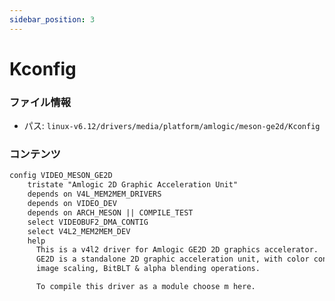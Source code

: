 ```yaml
---
sidebar_position: 3
---
```

# Kconfig

### ファイル情報

- パス: `linux-v6.12/drivers/media/platform/amlogic/meson-ge2d/Kconfig`

### コンテンツ

```txt
config VIDEO_MESON_GE2D
	tristate "Amlogic 2D Graphic Acceleration Unit"
	depends on V4L_MEM2MEM_DRIVERS
	depends on VIDEO_DEV
	depends on ARCH_MESON || COMPILE_TEST
	select VIDEOBUF2_DMA_CONTIG
	select V4L2_MEM2MEM_DEV
	help
	  This is a v4l2 driver for Amlogic GE2D 2D graphics accelerator.
	  GE2D is a standalone 2D graphic acceleration unit, with color converter,
	  image scaling, BitBLT & alpha blending operations.

	  To compile this driver as a module choose m here.


```
